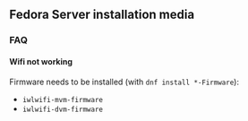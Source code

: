 ## Fedora Server installation media

### FAQ 

#### Wifi not working

Firmware needs to be installed (with `dnf install *-Firmware`): 
- `iwlwifi-mvm-firmware`
- `iwlwifi-dvm-firmware`
